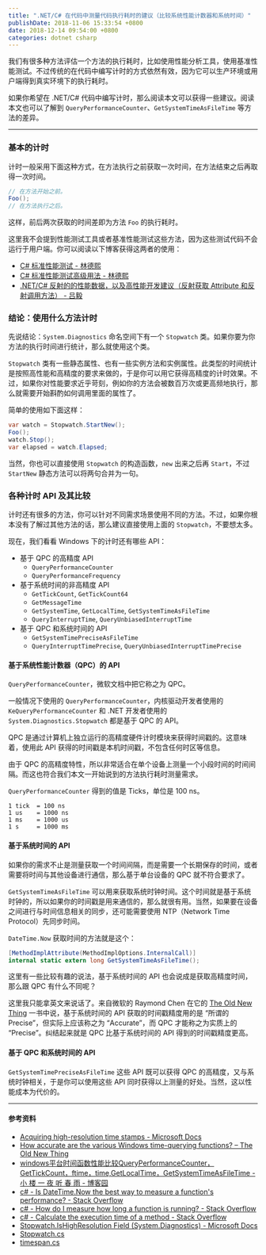 ```yaml
---
title: ".NET/C# 在代码中测量代码执行耗时的建议（比较系统性能计数器和系统时间）"
publishDate: 2018-11-06 15:33:54 +0800
date: 2018-12-14 09:54:00 +0800
categories: dotnet csharp
---
```


我们有很多种方法评估一个方法的执行耗时，比如使用性能分析工具，使用基准性能测试。不过传统的在代码中编写计时的方式依然有效，因为它可以生产环境或用户端得到真实环境下的执行耗时。

如果你希望在 .NET/C# 代码中编写计时，那么阅读本文可以获得一些建议。阅读本文也可以了解到 `QueryPerformanceCounter`、`Get­System­Time­As­File­Time` 等方法的差异。

---

<div id="toc"></div>

### 基本的计时

计时一般采用下面这种方式，在方法执行之前获取一次时间，在方法结束之后再取得一次时间。

```csharp
// 在方法开始之前。
Foo();
// 在方法执行之后。
```

这样，前后两次获取的时间差即为方法 `Foo` 的执行耗时。

这里我不会提到性能测试工具或者基准性能测试这些方法，因为这些测试代码不会运行于用户端。你可以阅读以下博客获得这两者的使用：

- [C# 标准性能测试 - 林德熙](https://lindexi.gitee.io/post/C-%E6%A0%87%E5%87%86%E6%80%A7%E8%83%BD%E6%B5%8B%E8%AF%95.html)
- [C# 标准性能测试高级用法 - 林德熙](https://lindexi.gitee.io/post/C-%E6%A0%87%E5%87%86%E6%80%A7%E8%83%BD%E6%B5%8B%E8%AF%95%E9%AB%98%E7%BA%A7%E7%94%A8%E6%B3%95.html)
- [.NET/C# 反射的的性能数据，以及高性能开发建议（反射获取 Attribute 和反射调用方法） - 吕毅](/post/dotnet-high-performance-reflection-suggestions.html)

### 结论：使用什么方法计时

先说结论：`System.Diagnostics` 命名空间下有一个 `Stopwatch` 类。如果你要为你方法的执行时间进行统计，那么就使用这个类。

`Stopwatch` 类有一些静态属性、也有一些实例方法和实例属性。此类型的时间统计是按照高性能和高精度的要求来做的，于是你可以用它获得高精度的计时效果。不过，如果你对性能要求近乎苛刻，例如你的方法会被数百万次或更高频地执行，那么就需要开始斟酌如何调用里面的属性了。

简单的使用如下面这样：

```csharp
var watch = Stopwatch.StartNew();
Foo();
watch.Stop();
var elapsed = watch.Elapsed;
```

当然，你也可以直接使用 `Stopwatch` 的构造函数，`new` 出来之后再 `Start`，不过 `StartNew` 静态方法可以将两句合并为一句。

### 各种计时 API 及其比较

计时还有很多的方法，你可以针对不同需求场景使用不同的方法。不过，如果你根本没有了解过其他方法的话，那么建议直接使用上面的 `Stopwatch`，不要想太多。

现在，我们看看 Windows 下的计时还有哪些 API：

- 基于 QPC 的高精度 API
    - `Query­Performance­Counter`
    - `Query­Performance­Frequency`
- 基于系统时间的非高精度 API
    - `Get­Tick­Count`, `Get­Tick­Count64`
    - `Get­Message­Time`
    - `Get­System­Time`, `Get­Local­Time`, `Get­System­Time­As­File­Time`
    - `Query­Interrupt­Time`, `Query­Unbiased­Interrupt­Time`
- 基于 QPC 和系统时间的 API
    - `Get­System­Time­Precise­As­File­Time`
    - `Query­Interrupt­Time­Precise`, `Query­Unbiased­Interrupt­Time­Precise`

#### 基于系统性能计数器（QPC）的 API

`QueryPerformanceCounter`，微软文档中把它称之为 QPC。

一般情况下使用的 `QueryPerformanceCounter`，内核驱动开发者使用的 `KeQueryPerformanceCounter` 和 .NET 开发者使用的 `System.Diagnostics.Stopwatch` 都是基于 QPC 的 API。

QPC 是通过计算机上独立运行的高精度硬件计时模块来获得时间戳的。这意味着，使用此 API 获得的时间戳是本机时间戳，不包含任何时区等信息。

由于 QPC 的高精度特性，所以非常适合在单个设备上测量一个小段时间的时间间隔。而这也符合我们本文一开始说到的方法执行耗时测量需求。

`QueryPerformanceCounter` 得到的值是 Ticks，单位是 100 ns。

```
1 tick  = 100 ns
1 us    = 1000 ns
1 ms    = 1000 us
1 s     = 1000 ms
```

#### 基于系统时间的 API

如果你的需求不止是测量获取一个时间间隔，而是需要一个长期保存的时间，或者需要将时间与其他设备进行通信，那么基于单台设备的 QPC 就不符合要求了。

`GetSystemTimeAsFileTime` 可以用来获取系统时钟时间。这个时间就是基于系统时钟的，所以如果你的时间戳是用来通信的，那么就很有用。当然，如果要在设备之间进行与时间信息相关的同步，还可能需要使用 NTP（Network Time Protocol）先同步时间。

`DateTime.Now` 获取时间的方法就是这个：

```csharp
[MethodImplAttribute(MethodImplOptions.InternalCall)]
internal static extern long GetSystemTimeAsFileTime();
```

这里有一些比较有趣的说法，基于系统时间的 API 也会说成是获取高精度时间，那么跟 QPC 有什么不同呢？

这里我只能拿英文来说话了。来自微软的 Raymond Chen 在它的 [The Old New Thing](https://www.amazon.com/gp/product/0321440307?ie=UTF8&tag=tholneth-20&linkCode=as2&camp=1789&creative=9325&creativeASIN=0321440307) 一书中说，基于系统时间的 API 获取的时间戳精度用的是 “所谓的 Precise”，但实际上应该称之为 “Accurate”，而 QPC 才能称之为实质上的 “Precise”。纠结起来就是 QPC 比基于系统时间的 API 得到的时间戳精度更高。

#### 基于 QPC 和系统时间的 API

`Get­System­Time­Precise­As­File­Time` 这些 API 既可以获得 QPC 的高精度，又与系统时钟相关，于是你可以使用这些 API 同时获得以上测量的好处。当然，这以性能成本为代价的。


---

#### 参考资料

- [Acquiring high-resolution time stamps - Microsoft Docs](https://docs.microsoft.com/en-us/windows/desktop/sysinfo/acquiring-high-resolution-time-stamps?wt.mc_id=MVP)
- [How accurate are the various Windows time-querying functions? – The Old New Thing](https://blogs.msdn.microsoft.com/oldnewthing/20170921-00/?p=97057)
- [windows平台时间函数性能比较QueryPerformanceCounter，GetTickCount，ftime，time,GetLocalTime，GetSystemTimeAsFileTime - 小 楼 一 夜 听 春 雨 - 博客园](http://www.cnblogs.com/kex1n/p/3297607.html)
- [c# - Is DateTime.Now the best way to measure a function's performance? - Stack Overflow](https://stackoverflow.com/a/28648/6233938)
- [c# - How do I measure how long a function is running? - Stack Overflow](https://stackoverflow.com/q/10107140/6233938)
- [c# - Calculate the execution time of a method - Stack Overflow](https://stackoverflow.com/q/14019510/6233938)
- [Stopwatch.IsHighResolution Field (System.Diagnostics) - Microsoft Docs](https://docs.microsoft.com/en-us/dotnet/api/system.diagnostics.stopwatch.ishighresolution?redirectedfrom=MSDN&view=netframework-4.7.2?wt.mc_id=MVP)
- [Stopwatch.cs](https://referencesource.microsoft.com/#System/services/monitoring/system/diagnosticts/Stopwatch.cs,ceb0ba9cc88de82e)
- [timespan.cs](https://referencesource.microsoft.com/#mscorlib/system/timespan.cs,865ef7b89f41b632)

